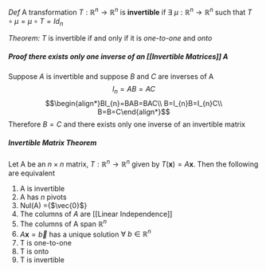 *Def* A transformation $T : \mathbb{R}^{n}\rightarrow\mathbb{R}^n$ is **invertible** if $\exists\ \mu:\mathbb{R}^n\rightarrow\mathbb{R}^n$ such that $T\circ \mu = \mu \circ T=Id_n$ 

*Theorem:* $T$ is invertible if and only if it is *one-to-one* and *onto*


##### Proof there exists only one inverse of an [[Invertible Matrices]] A
Suppose $A$ is invertible and suppose $B$ and $C$ are inverses of A
$$I_{n}=AB=AC$$
$$\begin{align*}BI_{n}=BAB=BAC\\ B=I_{n}B=I_{n}C\\ B=B=C\end{align*}$$
Therefore $B=C$ and there exists only one inverse of an invertible matrix


##### Invertible Matrix Theorem
Let A be an $n\times n$ matrix, $T:\mathbb{R}^{n}\rightarrow\mathbb{R}^n$ given by $T(\mathbf{x}) = A\mathbf{x}$. Then the following are equivalent
1. A is invertible
2. A has *n* pivots
3. Nul(A) ={$\vec{0}$} 
4. The columns of $A$ are [[Linear Independence]]
5. The columns of A span $\mathbb{R}^n$
6. $A\mathbf{x}=\vec{b}$ has a unique solution $\forall\ b \in  \mathbb{R}^n$
7. T is one-to-one
8. T is onto
9. T is invertible


